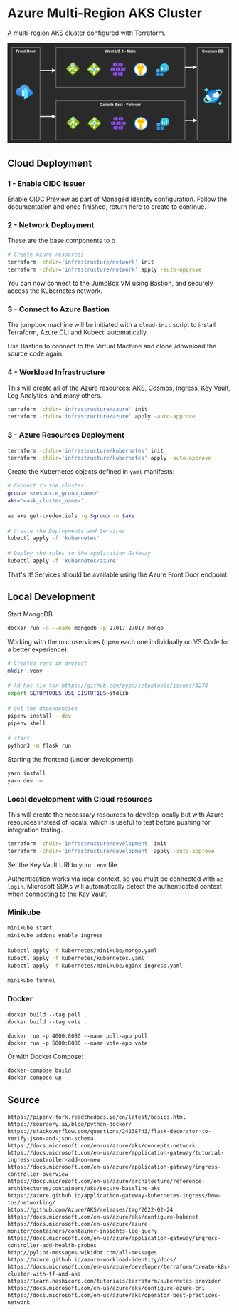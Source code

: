 # Azure Multi-Region AKS Cluster

A multi-region AKS cluster configured with Terraform.

<img src=".docs/multiregion-aks.png" />

## Cloud Deployment

### 1 - Enable OIDC Issuer

Enable [OIDC Preview](https://docs.microsoft.com/en-us/azure/aks/cluster-configuration#oidc-issuer-preview) as part of Managed Identity configuration. Follow the documentation and once finished, return here to create to continue.

### 2 - Network Deployment

These are the base components to b

```sh
# Create Azure resources
terraform -chdir='infrastructure/network' init
terraform -chdir='infrastructure/network' apply -auto-approve
```

You can now connect to the JumpBox VM using Bastion, and securely access the Kubernetes network.

### 3 - Connect to Azure Bastion

The jumpbox machine will be initiated with a `cloud-init` script to install Terraform, Azure CLI and Kubectl automatically.

Use Bastion to connect to the Virtual Machine and clone /download the source code again.

### 4 - Workload Infrastructure

This will create all of the Azure resources: AKS, Cosmos, Ingress, Key Vault, Log Analytics, and many others.

```sh
terraform -chdir='infrastructure/azure' init
terraform -chdir='infrastructure/azure' apply -auto-approve
```

### 3 - Azure Resources Deployment

```sh
terraform -chdir='infrastructure/kubernetes' init
terraform -chdir='infrastructure/kubernetes' apply -auto-approve
```

Create the Kubernetes objects defined in `yaml` manifests:

```sh
# Connect to the cluster
group='<resource_group_name>'
aks='<ask_cluster_name>'

az aks get-credentials -g $group -n $aks

# Create the Deployments and Services
kubectl apply -f 'kubernetes'

# Deploy the rules to the Application Gateway
kubectl apply -f 'kubernetes/azure'
```

That's it! Services should be available using the Azure Front Door endpoint.

## Local Development

Start MongoDB

```sh
docker run -d --name mongodb -p 27017:27017 mongo
```

Working with the microservices (open each one individually on VS Code for a better experience):

```sh
# Creates venv in project
mkdir .venv

# Ad-hoc fix for https://github.com/pypa/setuptools/issues/3278
export SETUPTOOLS_USE_DISTUTILS=stdlib

# get the dependencies
pipenv install --dev
pipenv shell

# start
python3 -m flask run
```

Starting the frontend (under development):

```sh
yarn install
yarn dev -o
```

### Local development with Cloud resources

This will create the necessary resources to develop locally but with Azure resources instead of locals, which is useful to test before pushing for integration testing.

```sh
terraform -chdir='infrastructure/development' init
terraform -chdir='infrastructure/development' apply -auto-approve
```

Set the Key Vault URI to your `.env` file.

Authentication works via local context, so you must be connected with `az login`. Microsoft SDKs will automatically detect the authenticated context when connecting to the Key Vault.

### Minikube

```sh
minikube start
minikube addons enable ingress

kubectl apply -f kubernetes/minikube/mongo.yaml
kubectl apply -f kubernetes/kubernetes.yaml
kubectl apply -f kubernetes/minikube/nginx-ingress.yaml

minikube tunnel
```

### Docker

```
docker build --tag poll .
docker build --tag vote .

docker run -p 4000:8080 --name poll-app poll
docker run -p 5000:8080 --name vote-app vote
```

Or with Docker Compose:

```sh
docker-compose build
docker-compose up
```

## Source

```
https://pipenv-fork.readthedocs.io/en/latest/basics.html
https://sourcery.ai/blog/python-docker/
https://stackoverflow.com/questions/24238743/flask-decorator-to-verify-json-and-json-schema
https://docs.microsoft.com/en-us/azure/aks/concepts-network
https://docs.microsoft.com/en-us/azure/application-gateway/tutorial-ingress-controller-add-on-new
https://docs.microsoft.com/en-us/azure/application-gateway/ingress-controller-overview
https://docs.microsoft.com/en-us/azure/architecture/reference-architectures/containers/aks/secure-baseline-aks
https://azure.github.io/application-gateway-kubernetes-ingress/how-tos/networking/
https://github.com/Azure/AKS/releases/tag/2022-02-24
https://docs.microsoft.com/en-us/azure/aks/configure-kubenet
https://docs.microsoft.com/en-us/azure/azure-monitor/containers/container-insights-log-query
https://docs.microsoft.com/en-us/azure/application-gateway/ingress-controller-add-health-probes
http://pylint-messages.wikidot.com/all-messages
https://azure.github.io/azure-workload-identity/docs/
https://docs.microsoft.com/en-us/azure/developer/terraform/create-k8s-cluster-with-tf-and-aks
https://learn.hashicorp.com/tutorials/terraform/kubernetes-provider
https://docs.microsoft.com/en-us/azure/aks/configure-azure-cni
https://docs.microsoft.com/en-us/azure/aks/operator-best-practices-network
```